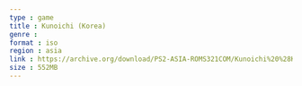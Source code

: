 ```yaml
---
type : game
title : Kunoichi (Korea)
genre : 
format : iso
region : asia
link : https://archive.org/download/PS2-ASIA-ROMS321COM/Kunoichi%20%28Korea%29.7z
size : 552MB
---
```


